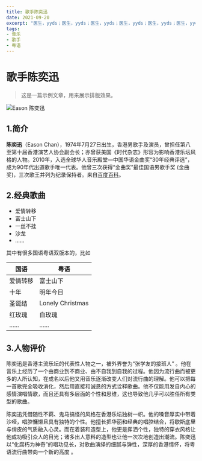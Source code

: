 ```yaml
---
title: 歌手陈奕迅
date: 2021-09-20
excerpt: "医生，yyds；医生，yyds；医生，yyds；医生，yyds；医生，yyds；医生，yyds；医生，yyds"
tags:
- 音乐
- 歌手
- 粤语
---
```

# 歌手陈奕迅

> 这是一篇示例文章，用来展示排版效果。

![Eason 陈奕迅](https://foxmd.cn/eason0.jpg)


## 1.简介


**陈奕迅**（Eason Chan），1974年7月27日出生，香港男歌手及演员，曾担任第八至第十届香港演艺人协会副会长；亦曾获美国《时代杂志》形容为影响香港乐坛风格的人物。2010年，入选全球华人音乐殿堂—中国华语金曲奖“30年经典评选”，成为90年代出道歌手唯一代表。他曾三次获得“金曲奖”最佳国语男歌手奖 (金曲奖)，三次歌王并列为纪录保持者。来自[百度百科](https://baike.baidu.com)。


## 2.经典歌曲
* 爱情转移
* 富士山下
* 一丝不挂
* 沙龙
* ......



其中有很多国语粤语双版本的，比如

|  国语   | 粤语  |
|  ----  | ----  |
| 爱情转移  | 富士山下 |
| 十年  | 明年今日 |
| 圣诞结  | Lonely Christmas |
| 红玫瑰  | 白玫瑰 |
| ......  | ...... |



## 3.人物评价

陈奕迅是香港主流乐坛的代表性人物之一，被外界誉为“张学友的接班人” 。他在音乐上经历了一个由商业到不商业、由不自我到自我的过程。他因为流行曲而被更多的人所认知，在成名以后他又用音乐逐渐改变人们对流行曲的理解。他可以把每一首歌完全吸收消化，然后用直接和诚恳的方式诠释歌曲。他不仅能用发自内心的感情演唱情歌，而且还具有多层面的个性和思维，这也导致他几乎可以胜任所有类型的歌曲。

陈奕迅凭借随性不羁、鬼马搞怪的风格在香港乐坛独树一帜。他的嗓音厚实中带着沙哑，唱腔慵懒且具有独特的个性。他擅长把华丽和经典的唱腔结合，将歇斯底里与俏皮的气质融入心灵。而在着装和造型上，他更是挥洒个性，独特的穿衣风格让他成功吸引众人的目光；诸多出人意料的造型也让他一次次地创造出潮流。陈奕迅以“化腐朽为神奇”的唱功见长，对歌曲演绎的细腻与弹性，深厚的香港情怀，将粤语流行曲带向一个新的高度 。
